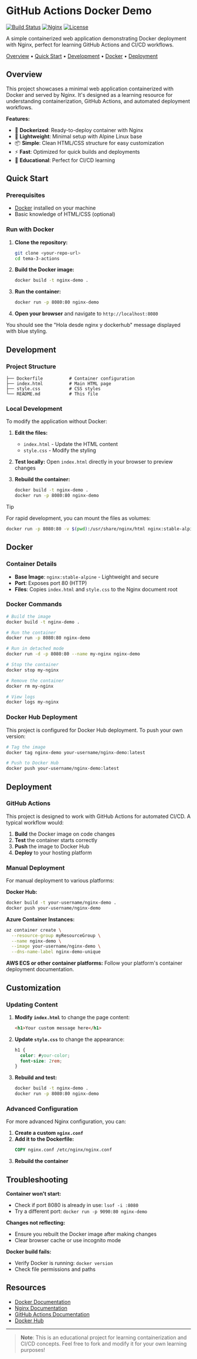 # GitHub Actions Docker Demo

[![Build Status](https://img.shields.io/badge/Docker-Ready-blue?style=flat-square&logo=docker)](https://www.docker.com)
[![Nginx](https://img.shields.io/badge/Nginx-Stable-green?style=flat-square&logo=nginx)](https://nginx.org)
[![License](https://img.shields.io/badge/License-MIT-yellow?style=flat-square)](LICENSE)

A simple containerized web application demonstrating Docker deployment with Nginx, perfect for learning GitHub Actions and CI/CD workflows.

[Overview](#overview) • [Quick Start](#quick-start) • [Development](#development) • [Docker](#docker) • [Deployment](#deployment)

## Overview

This project showcases a minimal web application containerized with Docker and served by Nginx. It's designed as a learning resource for understanding containerization, GitHub Actions, and automated deployment workflows.

**Features:**
- 🐳 **Dockerized**: Ready-to-deploy container with Nginx
- 🚀 **Lightweight**: Minimal setup with Alpine Linux base
- 📦 **Simple**: Clean HTML/CSS structure for easy customization
- ⚡ **Fast**: Optimized for quick builds and deployments
- 🔧 **Educational**: Perfect for CI/CD learning

## Quick Start

### Prerequisites

- [Docker](https://www.docker.com/get-started/) installed on your machine
- Basic knowledge of HTML/CSS (optional)

### Run with Docker

1. **Clone the repository:**
   ```bash
   git clone <your-repo-url>
   cd tema-3-actions
   ```

2. **Build the Docker image:**
   ```bash
   docker build -t nginx-demo .
   ```

3. **Run the container:**
   ```bash
   docker run -p 8080:80 nginx-demo
   ```

4. **Open your browser** and navigate to `http://localhost:8080`

You should see the "Hola desde nginx y dockerhub" message displayed with blue styling.

## Development

### Project Structure

```
├── Dockerfile          # Container configuration
├── index.html          # Main HTML page
├── style.css           # CSS styles
└── README.md           # This file
```

### Local Development

To modify the application without Docker:

1. **Edit the files:**
   - `index.html` - Update the HTML content
   - `style.css` - Modify the styling

2. **Test locally:**
   Open `index.html` directly in your browser to preview changes

3. **Rebuild the container:**
   ```bash
   docker build -t nginx-demo .
   docker run -p 8080:80 nginx-demo
   ```

> [!TIP]
> For rapid development, you can mount the files as volumes:
> ```bash
> docker run -p 8080:80 -v $(pwd):/usr/share/nginx/html nginx:stable-alpine
> ```

## Docker

### Container Details

- **Base Image**: `nginx:stable-alpine` - Lightweight and secure
- **Port**: Exposes port 80 (HTTP)
- **Files**: Copies `index.html` and `style.css` to the Nginx document root

### Docker Commands

```bash
# Build the image
docker build -t nginx-demo .

# Run the container
docker run -p 8080:80 nginx-demo

# Run in detached mode
docker run -d -p 8080:80 --name my-nginx nginx-demo

# Stop the container
docker stop my-nginx

# Remove the container
docker rm my-nginx

# View logs
docker logs my-nginx
```

### Docker Hub Deployment

This project is configured for Docker Hub deployment. To push your own version:

```bash
# Tag the image
docker tag nginx-demo your-username/nginx-demo:latest

# Push to Docker Hub
docker push your-username/nginx-demo:latest
```

## Deployment

### GitHub Actions

This project is designed to work with GitHub Actions for automated CI/CD. A typical workflow would:

1. **Build** the Docker image on code changes
2. **Test** the container starts correctly
3. **Push** the image to Docker Hub
4. **Deploy** to your hosting platform

### Manual Deployment

For manual deployment to various platforms:

**Docker Hub:**
```bash
docker build -t your-username/nginx-demo .
docker push your-username/nginx-demo
```

**Azure Container Instances:**
```bash
az container create \
  --resource-group myResourceGroup \
  --name nginx-demo \
  --image your-username/nginx-demo \
  --dns-name-label nginx-demo-unique
```

**AWS ECS or other container platforms:**
Follow your platform's container deployment documentation.

## Customization

### Updating Content

1. **Modify `index.html`** to change the page content:
   ```html
   <h1>Your custom message here</h1>
   ```

2. **Update `style.css`** to change the appearance:
   ```css
   h1 {
     color: #your-color;
     font-size: 2rem;
   }
   ```

3. **Rebuild and test:**
   ```bash
   docker build -t nginx-demo .
   docker run -p 8080:80 nginx-demo
   ```

### Advanced Configuration

For more advanced Nginx configuration, you can:

1. **Create a custom `nginx.conf`**
2. **Add it to the Dockerfile:**
   ```dockerfile
   COPY nginx.conf /etc/nginx/nginx.conf
   ```
3. **Rebuild the container**

## Troubleshooting

**Container won't start:**
- Check if port 8080 is already in use: `lsof -i :8080`
- Try a different port: `docker run -p 9090:80 nginx-demo`

**Changes not reflecting:**
- Ensure you rebuilt the Docker image after making changes
- Clear browser cache or use incognito mode

**Docker build fails:**
- Verify Docker is running: `docker version`
- Check file permissions and paths

## Resources

- [Docker Documentation](https://docs.docker.com/)
- [Nginx Documentation](https://nginx.org/en/docs/)
- [GitHub Actions Documentation](https://docs.github.com/en/actions)
- [Docker Hub](https://hub.docker.com/)

---

> **Note**: This is an educational project for learning containerization and CI/CD concepts. Feel free to fork and modify it for your own learning purposes!
